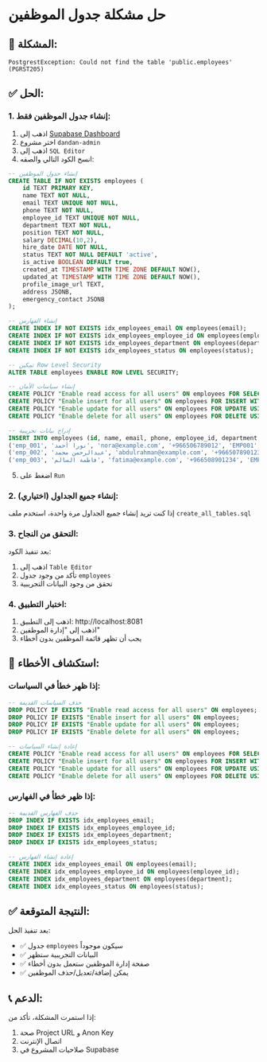 # حل مشكلة جدول الموظفين

## 🚨 المشكلة:
```
PostgrestException: Could not find the table 'public.employees' (PGRST205)
```

## ✅ الحل:

### 1. إنشاء جدول الموظفين فقط:

1. اذهب إلى [Supabase Dashboard](https://supabase.com/dashboard)
2. اختر مشروع `dandan-admin`
3. اذهب إلى `SQL Editor`
4. انسخ الكود التالي والصقه:

```sql
-- إنشاء جدول الموظفين
CREATE TABLE IF NOT EXISTS employees (
    id TEXT PRIMARY KEY,
    name TEXT NOT NULL,
    email TEXT UNIQUE NOT NULL,
    phone TEXT NOT NULL,
    employee_id TEXT UNIQUE NOT NULL,
    department TEXT NOT NULL,
    position TEXT NOT NULL,
    salary DECIMAL(10,2),
    hire_date DATE NOT NULL,
    status TEXT NOT NULL DEFAULT 'active',
    is_active BOOLEAN DEFAULT true,
    created_at TIMESTAMP WITH TIME ZONE DEFAULT NOW(),
    updated_at TIMESTAMP WITH TIME ZONE DEFAULT NOW(),
    profile_image_url TEXT,
    address JSONB,
    emergency_contact JSONB
);

-- إنشاء الفهارس
CREATE INDEX IF NOT EXISTS idx_employees_email ON employees(email);
CREATE INDEX IF NOT EXISTS idx_employees_employee_id ON employees(employee_id);
CREATE INDEX IF NOT EXISTS idx_employees_department ON employees(department);
CREATE INDEX IF NOT EXISTS idx_employees_status ON employees(status);

-- تمكين Row Level Security
ALTER TABLE employees ENABLE ROW LEVEL SECURITY;

-- إنشاء سياسات الأمان
CREATE POLICY "Enable read access for all users" ON employees FOR SELECT USING (true);
CREATE POLICY "Enable insert for all users" ON employees FOR INSERT WITH CHECK (true);
CREATE POLICY "Enable update for all users" ON employees FOR UPDATE USING (true);
CREATE POLICY "Enable delete for all users" ON employees FOR DELETE USING (true);

-- إدراج بيانات تجريبية
INSERT INTO employees (id, name, email, phone, employee_id, department, position, salary, hire_date, status, is_active, created_at) VALUES
('emp_001', 'نورا أحمد', 'nora@example.com', '+966506789012', 'EMP001', 'operations', 'مدير العمليات', 8000.00, '2024-01-15', 'active', true, NOW()),
('emp_002', 'عبدالرحمن محمد', 'abdulrahman@example.com', '+966507890123', 'EMP002', 'support', 'موظف دعم', 5000.00, '2024-02-01', 'active', true, NOW()),
('emp_003', 'فاطمة السالم', 'fatima@example.com', '+966508901234', 'EMP003', 'hr', 'موظف موارد بشرية', 6000.00, '2024-03-01', 'active', true, NOW());
```

5. اضغط على `Run`

### 2. إنشاء جميع الجداول (اختياري):

إذا كنت تريد إنشاء جميع الجداول مرة واحدة، استخدم ملف `create_all_tables.sql`

### 3. التحقق من النجاح:

بعد تنفيذ الكود:
1. اذهب إلى `Table Editor`
2. تأكد من وجود جدول `employees`
3. تحقق من وجود البيانات التجريبية

### 4. اختبار التطبيق:

1. اذهب إلى التطبيق: http://localhost:8081
2. اذهب إلى "إدارة الموظفين"
3. يجب أن تظهر قائمة الموظفين بدون أخطاء

## 🔧 استكشاف الأخطاء:

### إذا ظهر خطأ في السياسات:
```sql
-- حذف السياسات القديمة
DROP POLICY IF EXISTS "Enable read access for all users" ON employees;
DROP POLICY IF EXISTS "Enable insert for all users" ON employees;
DROP POLICY IF EXISTS "Enable update for all users" ON employees;
DROP POLICY IF EXISTS "Enable delete for all users" ON employees;

-- إعادة إنشاء السياسات
CREATE POLICY "Enable read access for all users" ON employees FOR SELECT USING (true);
CREATE POLICY "Enable insert for all users" ON employees FOR INSERT WITH CHECK (true);
CREATE POLICY "Enable update for all users" ON employees FOR UPDATE USING (true);
CREATE POLICY "Enable delete for all users" ON employees FOR DELETE USING (true);
```

### إذا ظهر خطأ في الفهارس:
```sql
-- حذف الفهارس القديمة
DROP INDEX IF EXISTS idx_employees_email;
DROP INDEX IF EXISTS idx_employees_employee_id;
DROP INDEX IF EXISTS idx_employees_department;
DROP INDEX IF EXISTS idx_employees_status;

-- إعادة إنشاء الفهارس
CREATE INDEX idx_employees_email ON employees(email);
CREATE INDEX idx_employees_employee_id ON employees(employee_id);
CREATE INDEX idx_employees_department ON employees(department);
CREATE INDEX idx_employees_status ON employees(status);
```

## ✅ النتيجة المتوقعة:

بعد تنفيذ الحل:
- ✅ جدول `employees` سيكون موجوداً
- ✅ البيانات التجريبية ستظهر
- ✅ صفحة إدارة الموظفين ستعمل بدون أخطاء
- ✅ يمكن إضافة/تعديل/حذف الموظفين

## 📞 الدعم:

إذا استمرت المشكلة، تأكد من:
1. صحة Project URL و Anon Key
2. اتصال الإنترنت
3. صلاحيات المشروع في Supabase
